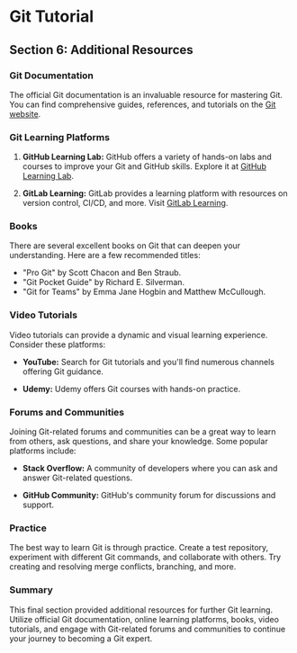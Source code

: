 # Git Tutorial

## Section 6: Additional Resources

### Git Documentation

The official Git documentation is an invaluable resource for mastering Git. You can find comprehensive guides,
references, and tutorials on the [Git website](https://git-scm.com/doc).

### Git Learning Platforms

1. **GitHub Learning Lab:** GitHub offers a variety of hands-on labs and courses to improve your Git and GitHub skills.
   Explore it at [GitHub Learning Lab](https://github.com/apps/github-learning-lab).

2. **GitLab Learning:** GitLab provides a learning platform with resources on version control, CI/CD, and more.
   Visit [GitLab Learning](https://about.gitlab.com/learn/).

### Books

There are several excellent books on Git that can deepen your understanding. Here are a few recommended titles:

- "Pro Git" by Scott Chacon and Ben Straub.
- "Git Pocket Guide" by Richard E. Silverman.
- "Git for Teams" by Emma Jane Hogbin and Matthew McCullough.

### Video Tutorials

Video tutorials can provide a dynamic and visual learning experience. Consider these platforms:

- **YouTube:** Search for Git tutorials and you'll find numerous channels offering Git guidance.

- **Udemy:** Udemy offers Git courses with hands-on practice.

### Forums and Communities

Joining Git-related forums and communities can be a great way to learn from others, ask questions, and share your
knowledge. Some popular platforms include:

- **Stack Overflow:** A community of developers where you can ask and answer Git-related questions.

- **GitHub Community:** GitHub's community forum for discussions and support.

### Practice

The best way to learn Git is through practice. Create a test repository, experiment with different Git commands, and
collaborate with others. Try creating and resolving merge conflicts, branching, and more.

### Summary

This final section provided additional resources for further Git learning. Utilize official Git documentation, online
learning platforms, books, video tutorials, and engage with Git-related forums and communities to continue your journey
to becoming a Git expert.
